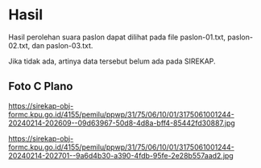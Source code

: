 # Hasil

Hasil perolehan suara paslon dapat dilihat pada file paslon-01.txt, paslon-02.txt, dan paslon-03.txt.

Jika tidak ada, artinya data tersebut belum ada pada SIREKAP.

## Foto C Plano

https://sirekap-obj-formc.kpu.go.id/4155/pemilu/ppwp/31/75/06/10/01/3175061001244-20240214-202609--09d63967-50d8-4d8a-bff4-85442fd30887.jpg

https://sirekap-obj-formc.kpu.go.id/4155/pemilu/ppwp/31/75/06/10/01/3175061001244-20240214-202701--9a6d4b30-a390-4fdb-95fe-2e28b557aad2.jpg
